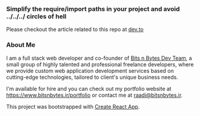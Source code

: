 ### Simplify the require/import paths in your project and avoid ../../../ circles of hell

Please checkout the article related to this repo at [dev.to](https://dev.to/mjraadi/simplify-the-require-import-paths-in-your-project-and-avoid-circles-of-hell-51bj)

### About Me
I am a full stack web developer and co-founder of [Bits n Bytes Dev Team](https://www.bitsnbytes.ir), a small group of highly talented and professional freelance developers, where we provide custom web application development services based on cutting-edge technologies, tailored to client's unique business needs. 

I'm available for hire and you can check out my portfolio website at https://www.bitsnbytes.ir/portfolio or contact me at raadi@bitsnbytes.ir.

This project was bootstrapped with [Create React App](https://github.com/facebook/create-react-app).